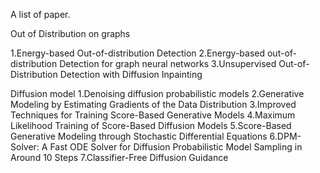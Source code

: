 A list of paper.


Out of Distribution on graphs

1.Energy-based Out-of-distribution Detection
2.Energy-based out-of-distribution Detection for graph neural networks
3.Unsupervised Out-of-Distribution Detection with Diffusion Inpainting

Diffusion model
1.Denoising diffusion probabilistic models
2.Generative Modeling by Estimating Gradients of the Data Distribution
3.Improved Techniques for Training Score-Based Generative Models
4.Maximum Likelihood Training of Score-Based Diffusion Models
5.Score-Based Generative Modeling through Stochastic Differential Equations
6.DPM-Solver: A Fast ODE Solver for Diffusion Probabilistic Model Sampling in Around 10 Steps
7.Classifier-Free Diffusion Guidance
